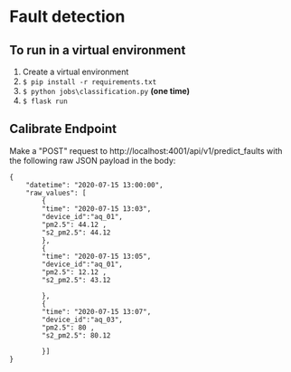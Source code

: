 # Fault detection

## To run in a virtual environment

1. Create a virtual environment
2. `$ pip install -r requirements.txt`
3. `$ python jobs\classification.py` **(one time)**
4. `$ flask run`

## Calibrate Endpoint

Make a "POST" request to http://localhost:4001/api/v1/predict_faults with the following raw JSON payload in the body:

```{json}
{
    "datetime": "2020-07-15 13:00:00",
    "raw_values": [
        {
        "time": "2020-07-15 13:03",
        "device_id":"aq_01",
        "pm2.5": 44.12 ,
        "s2_pm2.5": 44.12
        },
        {
        "time": "2020-07-15 13:05",
        "device_id":"aq_01",
        "pm2.5": 12.12 ,
        "s2_pm2.5": 43.12

        },
        {
        "time": "2020-07-15 13:07",
        "device_id":"aq_03",
        "pm2.5": 80 ,
        "s2_pm2.5": 80.12

        }]
}
```
